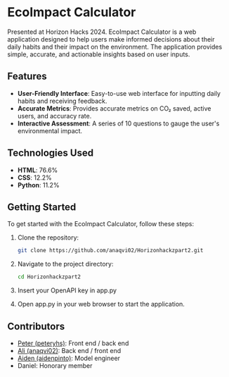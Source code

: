 # EcoImpact Calculator

Presented at Horizon Hacks 2024. EcoImpact Calculator is a web application designed to help users make informed decisions about their daily habits and their impact on the environment. The application provides simple, accurate, and actionable insights based on user inputs.

## Features

- **User-Friendly Interface**: Easy-to-use web interface for inputting daily habits and receiving feedback.
- **Accurate Metrics**: Provides accurate metrics on CO₂ saved, active users, and accuracy rate.
- **Interactive Assessment**: A series of 10 questions to gauge the user's environmental impact.

## Technologies Used

- **HTML**: 76.6%
- **CSS**: 12.2%
- **Python**: 11.2%

## Getting Started

To get started with the EcoImpact Calculator, follow these steps:

1. Clone the repository:
   ```bash
   git clone https://github.com/anaqvi02/Horizonhackzpart2.git
   ```
2. Navigate to the project directory:
   ```bash
   cd Horizonhackzpart2
   ```
4. Insert your OpenAPI key in app.py
   
5. Open app.py in your web browser to start the application.

## Contributors

- [Peter (peteryhs)](https://github.com/peteryhs): Front end / back end
- [Ali (anaqvi02)](https://github.com/anaqvi02): Back end / front end
- [Aiden (aidenpinto)](https://github.com/aidenpinto): Model engineer
- Daniel: Honorary member
  

